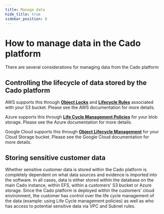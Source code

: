 ```yaml
---
title: Manage data
hide_title: true
sidebar_position: 8
---
```


# How to manage data in the Cado platform
There are several considerations for managing data from the Cado platform

## Controlling the lifecycle of data stored by the Cado platform
AWS supports this through **[Object Locks](https://docs.aws.amazon.com/AmazonS3/latest/userguide/object-lock.html)** and **[Lifecycle Rules](https://docs.aws.amazon.com/console/s3/lifecyclerules)** associated with your S3 bucket.  Please see the AWS documentation for more details.

Azure supports this through **[Life Cycle Management Policies](https://docs.microsoft.com/en-us/azure/storage/blobs/lifecycle-management-overview)** for your blob storage.  Please see the Azure documentation for more details.

Google Cloud supports this through **[Object Lifecycle Management](https://cloud.google.com/storage/docs/lifecycle)** for your Cloud Storage bucket.  Please see the Google Cloud documentation for more details.

## Storing sensitive customer data
Whether sensitive customer data is stored within the Cado platform is completely dependent on what data sources and evidence is imported into the software.  In all cases, data is either stored within the database on the main Cado instance, within EFS, within a customers' S3 bucket or  Azure storage.  Since the Cado platform is deployed within the customers' cloud environment, the customer has control over the life cycle management of the data (example: using Life Cycle management policies) as well as who has access to potential sensitive data via VPC and Subnet rules.
